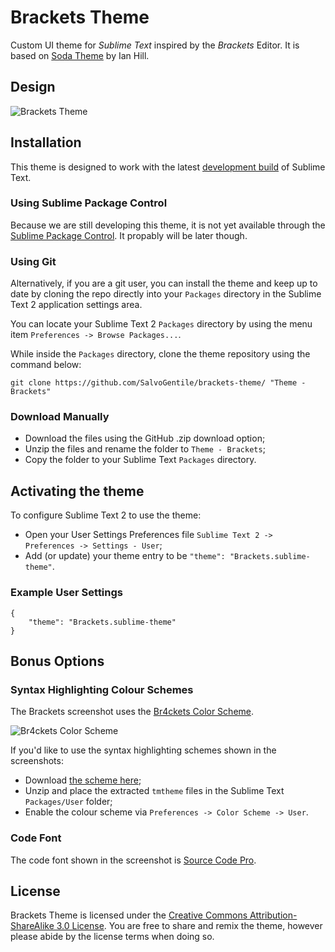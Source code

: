 # Brackets Theme

Custom UI theme for _Sublime Text_ inspired by the _Brackets_ Editor. It is based on [Soda Theme](http://buymeasoda.com/) by Ian Hill.


## Design

![Brackets Theme](https://github.com/SalvoGentile/brackets-theme/raw/master/Resources/Images/Brackets.png)


## Installation

This theme is designed to work with the latest [development build](http://www.sublimetext.com/dev) of Sublime Text.

### Using Sublime Package Control

Because we are still developing this theme, it is not yet available through the [Sublime Package Control](http://wbond.net/sublime_packages/package_control). It propably will be later though.

### Using Git

Alternatively, if you are a git user, you can install the theme and keep up to date by cloning the repo directly into your `Packages` directory in the Sublime Text 2 application settings area.

You can locate your Sublime Text 2 `Packages` directory by using the menu item `Preferences -> Browse Packages...`.

While inside the `Packages` directory, clone the theme repository using the command below:

    git clone https://github.com/SalvoGentile/brackets-theme/ "Theme - Brackets"

### Download Manually

* Download the files using the GitHub .zip download option;
* Unzip the files and rename the folder to `Theme - Brackets`;
* Copy the folder to your Sublime Text `Packages` directory.


## Activating the theme

To configure Sublime Text 2 to use the theme:

* Open your User Settings Preferences file `Sublime Text 2 -> Preferences -> Settings - User`;
* Add (or update) your theme entry to be `"theme": "Brackets.sublime-theme"`.

### Example User Settings

    {
        "theme": "Brackets.sublime-theme"
    }


## Bonus Options

### Syntax Highlighting Colour Schemes

The Brackets screenshot uses the [Br4ckets Color Scheme](https://github.com/l4ci/Br4ckets-Theme).

![Br4ckets Color Scheme](https://github.com/l4ci/Br4ckets-Theme/raw/master/Images/Br4ckets-Day.png)

If you'd like to use the syntax highlighting schemes shown in the screenshots:

* Download [the scheme here](https://github.com/l4ci/Br4ckets-Theme/archive/master.zip);
* Unzip and place the extracted `tmtheme` files in the Sublime Text `Packages/User` folder;
* Enable the colour scheme via `Preferences -> Color Scheme -> User`.

### Code Font

The code font shown in the screenshot is [Source Code Pro](https://github.com/adobe/source-code-pro).


## License

Brackets Theme is licensed under the [Creative Commons Attribution-ShareAlike 3.0 License](http://creativecommons.org/licenses/by-sa/3.0/). You are free to share and remix the theme, however please abide by the license terms when doing so. 